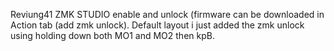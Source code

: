 Reviung41 
ZMK STUDIO enable and unlock (firmware can be downloaded in Action tab (add zmk unlock). Default layout i just added the zmk unlock using holding down both MO1 and MO2 then kpB.
